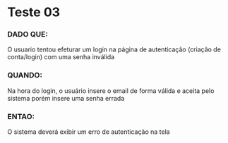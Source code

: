 # Teste 03

### DADO QUE: 
O usuario tentou efeturar um login na página de autenticação (criação de conta/login) com uma senha inválida

### QUANDO:
Na hora do login, o usuário insere o email de forma válida e aceita pelo sistema porém insere uma senha errada

### ENTAO: 
O sistema deverá exibir um erro de autenticação na tela
